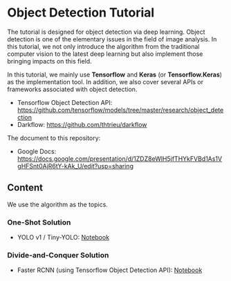 # Object Detection Tutorial



The tutorial is designed for object detection via deep learning. Object detection is one of the elementary issues in the field of image analysis. In this tutorial, we not only introduce the algorithm from the traditional computer vision to the latest deep learning but also implement those bringing impacts on this field.

In this tutorial, we mainly use **Tensorflow** and **Keras** (or **Tensorflow.Keras**) as the implementation tool. In addition, we also cover several APIs or frameworks associated with object detection.

*   Tensorflow Object Detection API: <https://github.com/tensorflow/models/tree/master/research/object_detection>
*   Darkflow: <https://github.com/thtrieu/darkflow>



The document to this repository:

*   Google Docs: https://docs.google.com/presentation/d/1ZDZ8eWlH5jfTHYkFVBd1As1VgHFSnt0AjR6tY-kAk_U/edit?usp=sharing



## Content

We use the algorithm as the topics.



### One-Shot Solution

*   YOLO v1 / Tiny-YOLO: [Notebook](yolo_v1/)



### Divide-and-Conquer Solution

*   Faster RCNN (using Tensorflow Object Detection API): [Notebook](faster_rcnn/)